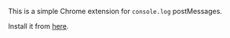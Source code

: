 This is a simple Chrome extension for `console.log` postMessages.

Install it from [here](https://chromewebstore.google.com/detail/PostMessage%20Listener/mbbbaabngllpfondfmnndfdfnmclfgem).